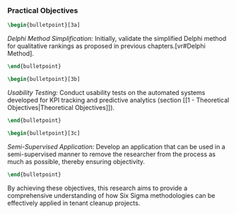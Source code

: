 ### Practical Objectives

```latex
\begin{bulletpoint}[3a]
```
*Delphi Method Simplification:* Initially, validate the simplified Delphi method for qualitative rankings as proposed in previous chapters.[vr#Delphi Method].
```latex
\end{bulletpoint}
````

```latex
\begin{bulletpoint}[3b]
```
*Usability Testing:* Conduct usability tests on the automated systems developed for KPI tracking and predictive analytics (section [[1 - Theoretical Objectives|Theoretical Objectives]]).
```latex
\end{bulletpoint}
```

```latex
\begin{bulletpoint}[3c]
```
*Semi-Supervised Application:* Develop an application that can be used in a semi-supervised manner to remove the researcher from the process as much as possible, thereby ensuring objectivity.
```latex
\end{bulletpoint}
```

By achieving these objectives, this research aims to provide a comprehensive understanding of how Six Sigma methodologies can be effectively applied in tenant cleanup projects.








